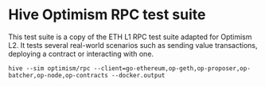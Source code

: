 # Hive Optimism RPC test suite

This test suite is a copy of the ETH L1 RPC test suite adapted for Optimism L2.
It tests several real-world scenarios such as sending value transactions,
deploying a contract or interacting with one.

    hive --sim optimism/rpc --client=go-ethereum,op-geth,op-proposer,op-batcher,op-node,op-contracts --docker.output
